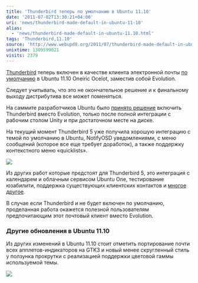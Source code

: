 ```yaml
---
title: 'Thunderbird теперь по умолчанию в Ubuntu 11.10'
date: '2011-07-02T13:30:21+04:00'
uri: 'news/thunderbird-made-default-in-ubuntu-11-10'
alias: 
  - 'news/thunderbird-made-default-in-ubuntu-11.10.html'
tags: 'Thunderbird,11.10'
source: 'http://www.webupd8.org/2011/07/thunderbird-made-default-in-ubuntu-1110.html'
unixtime: 1309599021
visits: 2379
---
```

[Thunderbird](apps/released-thunderbird-5) теперь включен в качестве клиента электронной почты [по умолчанию](https://blueprints.launchpad.net/ubuntu/+spec/desktop-o-default-email-client) в Ubuntu 11.10 Oneiric Ocelot, заместив собой Evolution.

Следует учитывать, что это не окончательное решение и к финальному выходу дистрибутива все может поменяться.

На саммите разработчиков Ubuntu было [принято решение](news/plans-for-unity-app-integration-in-ubuntu-11-10) включить Thunderbird вместо Evolution, только после полной интеграции с рабочим столом Unity и при достаточном месте на диске.

На текущий момент Thunderbird 5 уже получила хорошую интеграцию с темой по умолчанию в Ubuntu, NotifyOSD уведомлениями, с меню сообщений (которое все еще требует доработок), а также поддержку контекстного меню «quicklists».

![](img/2011/07/02/13-00/thunderbird-quicklists-5893600434-o.jpg)

Из других работ которые предстоят для Thunderbird 5, это интеграция с календарем и облачным сервисом Ubuntu One, тестирование юзабилити, поддержка существующих клиентских контактов и [многое другое](https://blueprints.launchpad.net/ubuntu/+spec/desktop-o-default-email-client).

В случае если Thunderbird и не будет включен по умолчанию, проделанная работа окажется полезной пользователям предпочитающим этот почтовый клиент вместо Evolution.

### Другие обновления в Ubuntu 11.10

Из других изменений в Ubuntu 11.10 cтоит отметить портирование почти всех апплетов-индикаторов на GTK3 и новый менее скругленный стиль у ползунка прокрутки с реализацией поддержки цветовой гаммы используемой темы.

![](img/2011/07/02/13-00/gtkcolours-5893031819-o.jpg)
